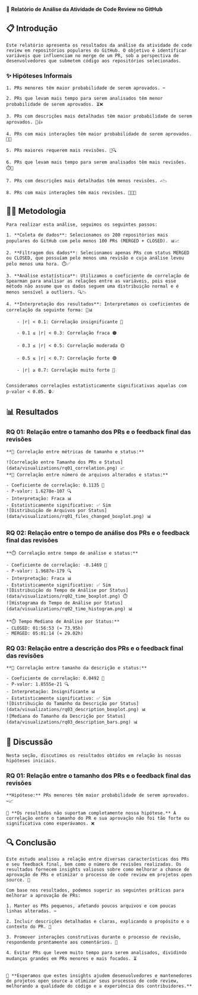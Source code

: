 📄 **Relatório de Análise da Atividade de Code Review no GitHub**


## 📋 **Introdução**

    Este relatório apresenta os resultados da análise da atividade de code review em repositórios populares do GitHub. O objetivo é identificar variáveis que influenciam no merge de um PR, sob a perspectiva de desenvolvedores que submetem código aos repositórios selecionados.


### ✨ **Hipóteses Informais**

    1. PRs menores têm maior probabilidade de serem aprovados. ✂️

    2. PRs que levam mais tempo para serem analisados têm menor probabilidade de serem aprovados. ⏳❌

    3. PRs com descrições mais detalhadas têm maior probabilidade de serem aprovados. 📑👍

    4. PRs com mais interações têm maior probabilidade de serem aprovados. 💬🔄

    5. PRs maiores requerem mais revisões. 📂🔍

    6. PRs que levam mais tempo para serem analisados têm mais revisões. ⏱️🔄

    7. PRs com descrições mais detalhadas têm menos revisões. ✍️📉

    8. PRs com mais interações têm mais revisões. 💬🔄✅


## 🧑‍🔬 **Metodologia**

    Para realizar esta análise, seguimos os seguintes passos:

    1. **Coleta de dados**: Selecionamos os 200 repositórios mais populares do GitHub com pelo menos 100 PRs (MERGED + CLOSED). 📊📈

    2. **Filtragem dos dados**: Selecionamos apenas PRs com status MERGED ou CLOSED, que possuíam pelo menos uma revisão e cuja análise levou pelo menos uma hora. ⏱️✅

    3. **Análise estatística**: Utilizamos o coeficiente de correlação de Spearman para analisar as relações entre as variáveis, pois esse método não assume que os dados seguem uma distribuição normal e é menos sensível a outliers. 🔍📉

    4. **Interpretação dos resultados**: Interpretamos os coeficientes de correlação da seguinte forma: 🎯📊

        - |r| < 0.1: Correlação insignificante 🔴

        - 0.1 ≤ |r| < 0.3: Correlação fraca 🟠

        - 0.3 ≤ |r| < 0.5: Correlação moderada 🟡

        - 0.5 ≤ |r| < 0.7: Correlação forte 🟢

        - |r| ≥ 0.7: Correlação muito forte 🔵


    Consideramos correlações estatisticamente significativas aquelas com p-valor < 0.05. 🔒💡

## 📊 **Resultados**


### RQ 01: Relação entre o tamanho dos PRs e o feedback final das revisões

    **📏 Correlação entre métricas de tamanho e status:**

    ![Correlação entre Tamanho dos PRs e Status](data/visualizations/rq01_correlation.png) 📈
    **📂 Correlação entre número de arquivos alterados e status:**

    - Coeficiente de correlação: 0.1135 🔢
    - P-valor: 1.6278e-107 🔍
    - Interpretação: Fraca 📊
    - Estatisticamente significativo: ✅ Sim
    ![Distribuição de Arquivos por Status](data/visualizations/rq01_files_changed_boxplot.png) 📊

### RQ 02: Relação entre o tempo de análise dos PRs e o feedback final das revisões

    **⏱️ Correlação entre tempo de análise e status:**

    - Coeficiente de correlação: -0.1469 🔢
    - P-valor: 1.9687e-179 🔍
    - Interpretação: Fraca 📊
    - Estatisticamente significativo: ✅ Sim
    ![Distribuição do Tempo de Análise por Status](data/visualizations/rq02_time_boxplot.png) ⏱️
    ![Histograma do Tempo de Análise por Status](data/visualizations/rq02_time_histogram.png) 📊

    **⏱️ Tempo Mediano de Análise por Status:**
    - CLOSED: 01:56:53 (≈ 73.95h)
    - MERGED: 05:01:14 (≈ 29.02h)

### RQ 03: Relação entre a descrição dos PRs e o feedback final das revisões

    **📄 Correlação entre tamanho da descrição e status:**

    - Coeficiente de correlação: 0.0492 🔢
    - P-valor: 1.8555e-21 🔍
    - Interpretação: Insignificante 📊
    - Estatisticamente significativo: ✅ Sim
    ![Distribuição do Tamanho da Descrição por Status](data/visualizations/rq03_description_boxplot.png) 📊
    ![Mediana do Tamanho da Descrição por Status](data/visualizations/rq03_description_bars.png) 📊

## 📝 **Discussão**

    Nesta seção, discutimos os resultados obtidos em relação às nossas hipóteses iniciais.


### RQ 01: Relação entre o tamanho dos PRs e o feedback final das revisões

    **Hipótese:** PRs menores têm maior probabilidade de serem aprovados. ✂️📈

    🔴 **Os resultados não suportam completamente nossa hipótese.** A correlação entre o tamanho do PR e sua aprovação não foi tão forte ou significativa como esperávamos. ❌

## 🔍 **Conclusão**


    Este estudo analisou a relação entre diversas características dos PRs e seu feedback final, bem como o número de revisões realizadas. Os resultados fornecem insights valiosos sobre como melhorar a chance de aprovação de PRs e otimizar o processo de code review em projetos open source. 🚀

    Com base nos resultados, podemos sugerir as seguintes práticas para melhorar a aprovação de PRs:

    1. Manter os PRs pequenos, afetando poucos arquivos e com poucas linhas alteradas. ✂️

    2. Incluir descrições detalhadas e claras, explicando o propósito e o contexto do PR. 📝

    3. Promover interações construtivas durante o processo de revisão, respondendo prontamente aos comentários. 💬

    4. Evitar PRs que levem muito tempo para serem analisados, dividindo mudanças grandes em PRs menores e mais focados. ⏳


    🎯 **Esperamos que estes insights ajudem desenvolvedores e mantenedores de projetos open source a otimizar seus processos de code review, melhorando a qualidade do código e a experiência dos contribuidores.**